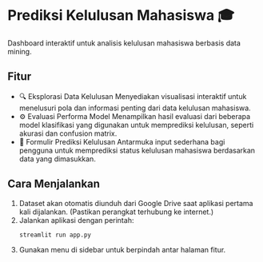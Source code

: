 # Prediksi Kelulusan Mahasiswa 🎓 

Dashboard interaktif untuk analisis kelulusan mahasiswa berbasis data mining.

## Fitur
- 🔍 Eksplorasi Data Kelulusan
Menyediakan visualisasi interaktif untuk menelusuri pola dan informasi penting dari data kelulusan mahasiswa.
- ⚙️ Evaluasi Performa Model
Menampilkan hasil evaluasi dari beberapa model klasifikasi yang digunakan untuk memprediksi kelulusan, seperti akurasi dan confusion matrix.
- 🧮 Formulir Prediksi Kelulusan
Antarmuka input sederhana bagi pengguna untuk memprediksi status kelulusan mahasiswa berdasarkan data yang dimasukkan.

## Cara Menjalankan
1. Dataset akan otomatis diunduh dari Google Drive saat aplikasi pertama kali dijalankan.
   (Pastikan perangkat terhubung ke internet.)
3. Jalankan aplikasi dengan perintah:
   ```bash
   streamlit run app.py
   ```
4. Gunakan menu di sidebar untuk berpindah antar halaman fitur.
